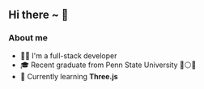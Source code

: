 ## Hi there ~ 👋

### About me
- 👨‍💻 I'm a full-stack developer
- 🎓 Recent graduate from Penn State University 🔵⚪🦁
- 🌱 Currently learning **Three.js**



<!--
**vxm52/vxm52** is a ✨ _special_ ✨ repository because its `README.md` (this file) appears on your GitHub profile.

Here are some ideas to get you started:

- 🔭 I’m currently working on ...
- 🌱 I’m currently learning ...
- 👯 I’m looking to collaborate on ...
- 🤔 I’m looking for help with ...
- 💬 Ask me about ...
- 📫 How to reach me: ...
- 😄 Pronouns: ...
- ⚡ Fun fact: ...
-->
